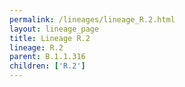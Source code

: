 ```yaml
---
permalink: /lineages/lineage_R.2.html
layout: lineage_page
title: Lineage R.2
lineage: R.2
parent: B.1.1.316
children: ['R.2']
---
```

